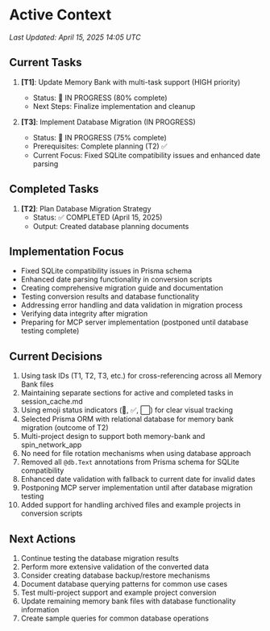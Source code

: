 # Active Context

*Last Updated: April 15, 2025 14:05 UTC*

## Current Tasks
1. **[T1]**: Update Memory Bank with multi-task support (HIGH priority)
   - Status: 🔄 IN PROGRESS (80% complete)
   - Next Steps: Finalize implementation and cleanup

2. **[T3]**: Implement Database Migration (IN PROGRESS)
   - Status: 🔄 IN PROGRESS (75% complete)
   - Prerequisites: Complete planning (T2) ✅
   - Current Focus: Fixed SQLite compatibility issues and enhanced date parsing

## Completed Tasks
1. **[T2]**: Plan Database Migration Strategy
   - Status: ✅ COMPLETED (April 15, 2025)
   - Output: Created database planning documents

## Implementation Focus
- Fixed SQLite compatibility issues in Prisma schema
- Enhanced date parsing functionality in conversion scripts
- Creating comprehensive migration guide and documentation
- Testing conversion results and database functionality
- Addressing error handling and data validation in migration process
- Verifying data integrity after migration
- Preparing for MCP server implementation (postponed until database testing complete)

## Current Decisions
1. Using task IDs (T1, T2, T3, etc.) for cross-referencing across all Memory Bank files
2. Maintaining separate sections for active and completed tasks in session_cache.md
3. Using emoji status indicators (🔄, ✅, ⬜) for clear visual tracking
4. Selected Prisma ORM with relational database for memory bank migration (outcome of T2)
5. Multi-project design to support both memory-bank and spin_network_app
6. No need for file rotation mechanisms when using database approach
7. Removed all `@db.Text` annotations from Prisma schema for SQLite compatibility
8. Enhanced date validation with fallback to current date for invalid dates
9. Postponing MCP server implementation until after database migration testing
10. Added support for handling archived files and example projects in conversion scripts

## Next Actions
1. Continue testing the database migration results
2. Perform more extensive validation of the converted data
3. Consider creating database backup/restore mechanisms
4. Document database querying patterns for common use cases
5. Test multi-project support and example project conversion
6. Update remaining memory bank files with database functionality information
7. Create sample queries for common database operations
